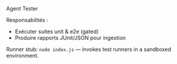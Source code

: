 Agent Tester

Responsabilités :
- Exécuter suites unit & e2e (gated)
- Produire rapports JUnit/JSON pour ingestion

Runner stub: `node index.js` — invokes test runners in a sandboxed environment.
